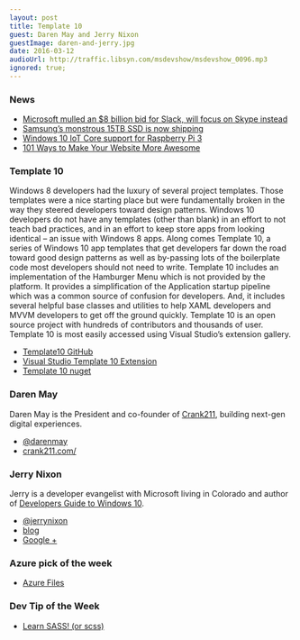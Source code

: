 ```yaml
---
layout: post
title: Template 10
guest: Daren May and Jerry Nixon
guestImage: daren-and-jerry.jpg
date: 2016-03-12
audioUrl: http://traffic.libsyn.com/msdevshow/msdevshow_0096.mp3
ignored: true;
---
```


### News

 - [Microsoft mulled an $8 billion bid for Slack, will focus on Skype instead](http://techcrunch.com/2016/03/04/source-microsoft-mulled-an-8-billion-bid-for-slack-will-focus-on-skype-instead/)
 - [Samsung’s monstrous 15TB SSD is now shipping](http://arstechnica.com/information-technology/2016/03/samsungs-monstrous-15tb-ssd-is-now-shipping/)
 - [Windows 10 IoT Core support for Raspberry Pi 3](https://blogs.windows.com/buildingapps/2016/02/29/windows-10-iot-core-support-for-raspberry-pi-3/)
 - [101 Ways to Make Your Website More Awesome](https://www.awesomeweb.com/blog/make-website-awesome)
 
### Template 10

Windows 8 developers had the luxury of several project templates. Those templates were a nice starting place but were fundamentally broken in the way they steered developers toward design patterns. Windows 10 developers do not have any templates (other than blank) in an effort to not teach bad practices, and in an effort to keep store apps from looking identical – an issue with Windows 8 apps. Along comes Template 10, a series of Windows 10 app templates that get developers far down the road toward good design patterns as well as by-passing lots of the boilerplate code most developers should not need to write. Template 10 includes an implementation of the Hamburger Menu which is not provided by the platform. It provides a simplification of the Application startup pipeline which was a common source of confusion for developers. And, it includes several helpful base classes and utilities to help XAML developers and MVVM developers to get off the ground quickly. Template 10 is an open source project with hundreds of contributors and thousands of user. Template 10 is most easily accessed using Visual Studio’s extension gallery. 

 - [Template10 GitHub](https://github.com/Windows-XAML/Template10)
 - [Visual Studio Template 10 Extension](https://visualstudiogallery.msdn.microsoft.com/60bb885a-44e9-4cbf-a380-270803b3f6e5)
 - [Template 10 nuget](https://www.nuget.org/packages/Template10/)

### Daren May 

Daren May is the President and co-founder of [Crank211](http://crank211.com/), building next-gen digital experiences.

 - [@darenmay](https://twitter.com/darenmay)
 - [crank211.com/](http://crank211.com/)

### Jerry Nixon

Jerry is a developer evangelist with Microsoft living in Colorado and author of [Developers Guide to Windows 10](https://channel9.msdn.com/Series/A-Developers-Guide-to-Windows-10). 

 - [@jerrynixon](https://twitter.com/jerrynixon)
 - [blog](http://blog.jerrynixon.com/)
 - [Google +](https://plus.google.com/114815296140033164144/posts)

### Azure pick of the week

 - [Azure Files](https://azure.microsoft.com/en-us/updates/preview-azure-files/)
 
### Dev Tip of the Week

 - [Learn SASS! (or scss)](http://sass-lang.com/)